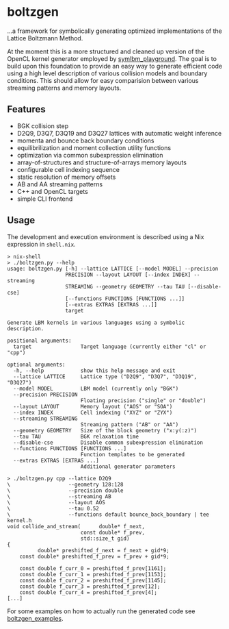 # boltzgen

…a framework for symbolically generating optimized implementations of the Lattice Boltzmann Method.

At the moment this is a more structured and cleaned up version of the OpenCL kernel generator employed by [symlbm_playground](https://tree.kummerlaender.eu/projects/symlbm_playground/). The goal is to build upon this foundation to provide an easy way to generate efficient code using a high level description of various collision models and boundary conditions. This should allow for easy comparision between various streaming patterns and memory layouts.

## Features

* BGK collision step
* D2Q9, D3Q7, D3Q19 and D3Q27 lattices with automatic weight inference
* momenta and bounce back boundary conditions
* equilibrilization and moment collection utility functions
* optimization via common subexpression elimination
* array-of-structures and structure-of-arrays memory layouts
* configurable cell indexing sequence
* static resolution of memory offsets
* AB and AA streaming patterns
* C++ and OpenCL targets
* simple CLI frontend

## Usage

The development and execution environment is described using a Nix expression in `shell.nix`.

```
> nix-shell
> ./boltzgen.py --help
usage: boltzgen.py [-h] --lattice LATTICE [--model MODEL] --precision
                   PRECISION --layout LAYOUT [--index INDEX] --streaming
                   STREAMING --geometry GEOMETRY --tau TAU [--disable-cse]
                   [--functions FUNCTIONS [FUNCTIONS ...]]
                   [--extras EXTRAS [EXTRAS ...]]
                   target

Generate LBM kernels in various languages using a symbolic description.

positional arguments:
  target                Target language (currently either "cl" or "cpp")

optional arguments:
  -h, --help            show this help message and exit
  --lattice LATTICE     Lattice type ("D2Q9", "D3Q7", "D3Q19", "D3Q27")
  --model MODEL         LBM model (currently only "BGK")
  --precision PRECISION
                        Floating precision ("single" or "double")
  --layout LAYOUT       Memory layout ("AOS" or "SOA")
  --index INDEX         Cell indexing ("XYZ" or "ZYX")
  --streaming STREAMING
                        Streaming pattern ("AB" or "AA")
  --geometry GEOMETRY   Size of the block geometry ("x:y(:z)")
  --tau TAU             BGK relaxation time
  --disable-cse         Disable common subexpression elimination
  --functions FUNCTIONS [FUNCTIONS ...]
                        Function templates to be generated
  --extras EXTRAS [EXTRAS ...]
                        Additional generator parameters

> ./boltzgen.py cpp --lattice D2Q9
\                   --geometry 128:128
\                   --precision double
\                   --streaming AB
\                   --layout AOS
\                   --tau 0.52
\                   --functions default bounce_back_boundary | tee kernel.h
void collide_and_stream(      double* f_next,
                        const double* f_prev,
                        std::size_t gid)
{
          double* preshifted_f_next = f_next + gid*9;
    const double* preshifted_f_prev = f_prev + gid*9;

    const double f_curr_0 = preshifted_f_prev[1161];
    const double f_curr_1 = preshifted_f_prev[1153];
    const double f_curr_2 = preshifted_f_prev[1145];
    const double f_curr_3 = preshifted_f_prev[12];
    const double f_curr_4 = preshifted_f_prev[4];
[...]
```

For some examples on how to actually run the generated code see [boltzgen_examples](https://github.com/KnairdA/boltzgen_examples).

